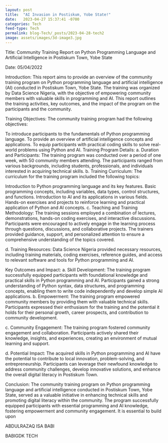 ```yaml
---
layout: post
title:  "AI Invasion in Postiskum, Yobe State!"
date:   2023-04-27 15:37:41 -0700
categories: Tech
feed-type: Tech
permalink: blog-Tech/_posts/2023-04-28-tech2
image: assets/images/3d-image3.jpg
---
```


Title: Community Training Report on Python Programming Language and Artificial Intelligence in Postiskum Town, Yobe State

Date: 05/04/2022

Introduction:
This report aims to provide an overview of the community training program on Python programming language and artificial intelligence (AI) conducted in Postiskum Town, Yobe State. The training was organized by Data Science Nigeria, with the objective of empowering community members with valuable skills in programming and AI. This report outlines the training activities, key outcomes, and the impact of the program on the participants and the community.

Training Objectives:
The community training program had the following objectives:

To introduce participants to the fundamentals of Python programming language.
To provide an overview of artificial intelligence concepts and applications.
To equip participants with practical coding skills to solve real-world problems using Python and AI.
Training Program Details:
a. Duration and Participants:
The training program was conducted over a period of one week, with 50 community members attending. The participants ranged from various backgrounds, including students, professionals, and individuals interested in acquiring technical skills.
b. Training Curriculum:
The curriculum for the training program included the following topics:

Introduction to Python programming language and its key features.
Basic programming concepts, including variables, data types, control structures, and functions.
Introduction to AI and its applications in various fields.
Hands-on exercises and projects to reinforce learning and practical application of Python and AI concepts.
c. Teaching and Training Methodology:
The training sessions employed a combination of lectures, demonstrations, hands-on coding exercises, and interactive discussions. Participants were encouraged to actively engage in the learning process through questions, discussions, and collaborative projects. The trainers provided guidance, support, and personalized attention to ensure a comprehensive understanding of the topics covered.

d. Training Resources:
Data Science Nigeria provided necessary resources, including training materials, coding exercises, reference guides, and access to relevant software and tools for Python programming and AI.

Key Outcomes and Impact:
a. Skill Development: The training program successfully equipped participants with foundational knowledge and practical skills in Python programming and AI. Participants gained a strong understanding of Python syntax, data structures, and programming concepts, enabling them to write code independently and develop simple AI applications.
b. Empowerment: The training program empowered community members by providing them with valuable technical skills. Participants expressed their enthusiasm for the training and the potential it holds for their personal growth, career prospects, and contribution to community development.

c. Community Engagement: The training program fostered community engagement and collaboration. Participants actively shared their knowledge, insights, and experiences, creating an environment of mutual learning and support.

d. Potential Impact: The acquired skills in Python programming and AI have the potential to contribute to local innovation, problem-solving, and entrepreneurship. Participants can leverage their newfound knowledge to address community challenges, develop innovative solutions, and enhance the overall digital literacy in Postiskum Town.

Conclusion:
The community training program on Python programming language and artificial intelligence conducted in Postiskum Town, Yobe State, served as a valuable initiative in enhancing technical skills and promoting digital literacy within the community. The program successfully equipped participants with essential programming and AI knowledge, fostering empowerment and community engagement. It is essential to build upon


ABDULRAZAQ ISA BABI

BABIGDK TECH
